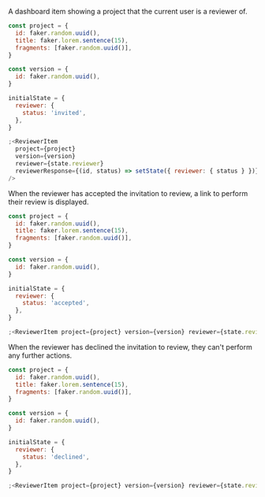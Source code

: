 A dashboard item showing a project that the current user is a reviewer of.

```js
const project = {
  id: faker.random.uuid(),
  title: faker.lorem.sentence(15),
  fragments: [faker.random.uuid()],
}

const version = {
  id: faker.random.uuid(),
}

initialState = {
  reviewer: {
    status: 'invited',
  },
}

;<ReviewerItem
  project={project}
  version={version}
  reviewer={state.reviewer}
  reviewerResponse={(id, status) => setState({ reviewer: { status } })}
/>
```

When the reviewer has accepted the invitation to review, a link to perform their review is displayed.

```js
const project = {
  id: faker.random.uuid(),
  title: faker.lorem.sentence(15),
  fragments: [faker.random.uuid()],
}

const version = {
  id: faker.random.uuid(),
}

initialState = {
  reviewer: {
    status: 'accepted',
  },
}

;<ReviewerItem project={project} version={version} reviewer={state.reviewer} />
```

When the reviewer has declined the invitation to review, they can't perform any further actions.

```js
const project = {
  id: faker.random.uuid(),
  title: faker.lorem.sentence(15),
  fragments: [faker.random.uuid()],
}

const version = {
  id: faker.random.uuid(),
}

initialState = {
  reviewer: {
    status: 'declined',
  },
}

;<ReviewerItem project={project} version={version} reviewer={state.reviewer} />
```
